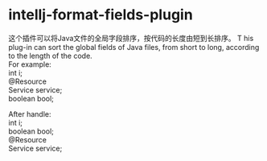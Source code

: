 # intellj-format-fields-plugin
 这个插件可以将Java文件的全局字段排序，按代码的长度由短到长排序。     T
 his plug-in can sort the global fields of Java files, from short to long, according to the length of the code.    
 For example:     
 int i;     
 @Resource     
 Service service;     
 boolean bool;      
 
 After handle:     
 int i;     
 boolean bool;     
 @Resource     
 Service service;
